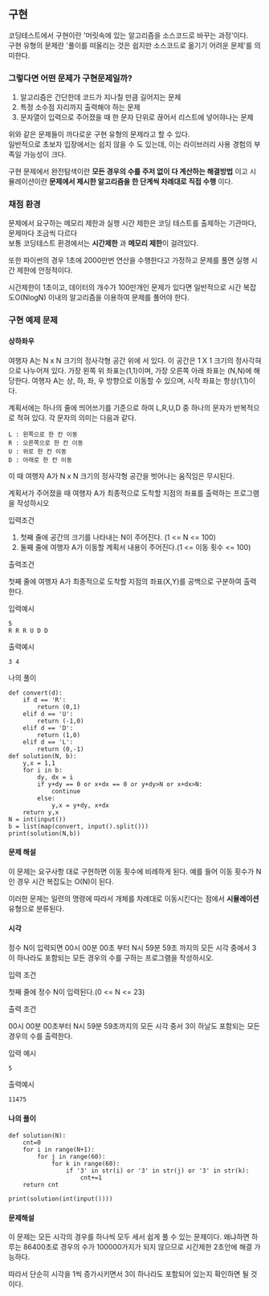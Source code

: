 ## 구현
코딩테스트에서 구현이란 '머릿속에 있는 알고리즘을 소스코드로 바꾸는 과정'이다.   
구현 유형의 문제란 '풀이를 떠올리는 것은 쉽지만 소스코드로 옮기기 어려운 문제'를 의미한다.   

### 그렇다면 어떤 문제가 구현문제일까?
1. 알고리즘은 간단한데 코드가 지나칠 만큼 길어지는 문제
2. 특정 소수점 자리까지 출력해야 하는 문제
3. 문자열이 입력으로 주어졌을 때 한 문자 단위로 끊어서 리스트에 넣어햐나는 문제

위와 같은 문제들이 까다로운 구현 유형의 문제라고 할 수 있다.   
일반적으로 초보자 입장에서는 쉽지 않을 수 도 있는데, 이는 라이브러리 사용 경험의 부족일 가능성이 크다.   
    
구현 문제에서 완전탐색이란 **모든 경우의 수를 주저 없이 다 계산하는 해결방법** 이고 시뮬레이션이란 **문제에서 제시한 알고리즘을 한 단계씩 차례대로 직접 수행** 이다.   

### 채점 환경
문제에서 요구하는 메모리 제한과 실행 시간 제한은 코딩 테스트를 출제하는 기관마다, 문제마다 조금씩 다르다  
보통 코딩테스트 환경에서는 **시간제한** 과 **메모리 제한**이 걸려있다.

또한 파이썬의 경우 1초에 2000만번 연산을 수행한다고 가정하고 문제를 풀면 실행 시간 제한에 안정적이다.

시간제한이 1초이고, 데이터의 개수가 100만개인 문제가 있다면 일반적으로 시간 복잡도O(NlogN) 이내의 알고리즘을 이용하여 문제를 풀어야 한다.

### 구현 예제 문제

#### 상하좌우

여행자 A는 N x N 크기의 정사각형 공간 위에 서 있다. 이 공간은 1 X 1 크기의 정사각혀으로 나누어져 있다.
가장 왼쪽 위 좌표는(1,1)이며, 가장 오른쪽 아래 좌표는 (N,N)에 해당한다.
여행자 A는 상, 하, 좌, 우 방향으로 이동할 수 있으며, 시작 좌표는 항상(1,1)이다.

계획서에는 하나의 줄에 띄어쓰기를 기준으로 하여 L,R,U,D 중 하나의 문자가 반복적으로 적혀 있다.
각 문자의 의미는 다음과 같다.
```
L : 왼쪽으로 한 칸 이동
R : 오른쪽으로 한 칸 이동
U : 위로 한 칸 이동
D : 아래로 한 칸 이동
```

이 때 여행자 A가 N x N 크기의 정사각형 공간을 벗어나는 움직임은 무시된다.

계획서가 주어졌을 때 여행자 A가 최종적으로 도착할 지점의 좌표를 출력하는 프로그램을 작성하시오

입력조건

1. 첫째 줄에 공간의 크기를 나타내는 N이 주어진다. (1 <= N <= 100)
2. 둘째 줄에 여행자 A가 이동할 계획서 내용이 주어진다.(1 <= 이동 횟수 <= 100)

출력조건

첫째 줄에 여행자 A가 최종적으로 도착할 지점의 좌표(X,Y)를 공백으로 구분하여 출력한다.

입력예시
```
5
R R R U D D
```

출력예시
```
3 4
```

나의 풀이
```
def convert(d):
    if d == 'R':
        return (0,1)
    elif d == 'U':
        return (-1,0)
    elif d == 'D':
        return (1,0)
    elif d == 'L':
        return (0,-1)
def solution(N, b):
    y,x = 1,1
    for i in b:
        dy, dx = i
        if y+dy == 0 or x+dx == 0 or y+dy>N or x+dx>N:
            continue
        else:
            y,x = y+dy, x+dx
    return y,x
N = int(input())
b = list(map(convert, input().split()))
print(solution(N,b))
```

#### 문제 해설

이 문제는 요구사항 대로 구현하면 이동 횟수에 비례하게 된다.
예를 들어 이동 횟수가 N인 경우 시간 복잡도는 O(N)이 된다.

이러한 문제는 일련의 명령에 따라서 개체를 차례대로 이동시킨다는 점에서 **시뮬레이션** 유형으로 분류된다.

#### 시각

정수 N이 입력되면 00시 00분 00초 부터 N시 59분 59초 까지의 모든 시각 중에서 3이 하나라도 포함되는 모든 경우의 수를 구하는 프로그램을 작성하시오.

입력 조건

첫째 줄에 정수 N이 입력된다.(0 <= N <= 23)

출력 조건

00시 00분 00초부터 N시 59분 59초까지의 모든 시각 중서 3이 하날도 포함되는 모든 경우의 수를 출력한다.

입력 예시
```
5
```

출력예시
```
11475
```

#### 나의 풀이
```
def solution(N):
    cnt=0
    for i in range(N+1):
        for j in range(60):
            for k in range(60):
                if '3' in str(i) or '3' in str(j) or '3' in str(k):
                    cnt+=1
    return cnt

print(solution(int(input())))
```

#### 문제해설

이 문제는 모든 시각의 경우를 하나씩 모두 세서 쉽게 풀 수 있는 문제이다.
왜냐하면 하루는 86400초로 경우의 수가 100000가지가 되지 않으므로 시간제한 2초안에 해결 가능하다.

따라서 단순히 시각을 1씩 증가시키면서 3이 하나라도 포함되어 있는지 확인하면 될 것이다.



